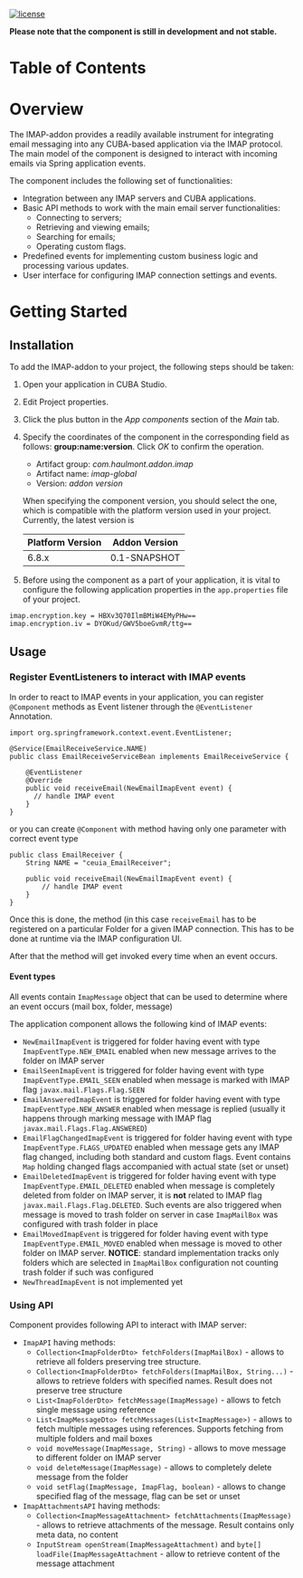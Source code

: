 [![license](https://img.shields.io/badge/license-Apache%20License%202.0-blue.svg?style=flat)](http://www.apache.org/licenses/LICENSE-2.0)

**Please note that the component is still in development and not stable.**

# Table of Contents

# Overview

The IMAP-addon provides a readily available instrument for integrating email messaging into any CUBA-based application via the IMAP protocol. The main model of the component is designed to interact with incoming emails via Spring application events.

The component includes the following set of functionalities:
* Integration between any IMAP servers and CUBA applications.
* Basic API methods to work with the main email server functionalities:
    * Connecting to servers;
    * Retrieving and viewing emails;
    * Searching for emails;
    * Operating custom flags.
* Predefined events for implementing custom business logic and processing various updates.
* User interface for configuring IMAP connection settings and events.

# Getting Started

## Installation
To add the IMAP-addon to your project, the following steps should be taken:

1. Open your application in CUBA Studio.

2. Edit Project properties.

3. Click the plus button in the *App components* section of the *Main* tab.
4. Specify the coordinates of the component in the corresponding field as follows: **group:name:version**. Click *OK* to confirm the operation.
    * Artifact group: *com.haulmont.addon.imap*
    * Artifact name: *imap-global*
    * Version: *addon version*
    
    When specifying the component version, you should select the one, which is compatible with the platform version used in your project. Currently, the latest version is 

    | Platform Version | Addon Version  |
    | ---------------- | -------------- |
    | 6.8.x            | 0.1-SNAPSHOT   |

5. Before using the component as a part of your application, it is vital to configure the following application properties in the `app.properties` file of your project.

```
imap.encryption.key = HBXv3Q70IlmBMiW4EMyPHw==
imap.encryption.iv = DYOKud/GWV5boeGvmR/ttg==
```

## Usage

### Register EventListeners to interact with IMAP events
In order to react to IMAP events in your application, you can register `@Component` methods as Event listener through the `@EventListener` Annotation. 

```
import org.springframework.context.event.EventListener;

@Service(EmailReceiveService.NAME)
public class EmailReceiveServiceBean implements EmailReceiveService {

    @EventListener
    @Override
    public void receiveEmail(NewEmailImapEvent event) {
      // handle IMAP event
    }
}
```

or you can create `@Component` with method having only one parameter with correct event type
```
public class EmailReceiver {
    String NAME = "ceuia_EmailReceiver";

    public void receiveEmail(NewEmailImapEvent event) {
        // handle IMAP event
    }
}
```

Once this is done, the method (in this case `receiveEmail` has to be registered on a particular Folder for a given IMAP connection. This has to be done at runtime via the IMAP configuration UI.

After that the method will get invoked every time when an event occurs.

#### Event types

All events contain `ImapMessage` object that can be used to determine where an event occurs (mail box, folder, message)

The application component allows the following kind of IMAP events:

* `NewEmailImapEvent` is triggered for folder having event with type `ImapEventType.NEW_EMAIL` enabled 
when new message arrives to the folder on IMAP server
* `EmailSeenImapEvent` is triggered for folder having event with type `ImapEventType.EMAIL_SEEN` enabled 
when message is marked with IMAP flag `javax.mail.Flags.Flag.SEEN` 
* `EmailAnsweredImapEvent` is triggered for folder having event with type `ImapEventType.NEW_ANSWER` enabled 
when message is replied (usually it happens through marking message with IMAP flag `javax.mail.Flags.Flag.ANSWERED`)
* `EmailFlagChangedImapEvent` is triggered for folder having event with type `ImapEventType.FLAGS_UPDATED` enabled 
when message gets any IMAP flag changed, including both standard and custom flags. 
Event contains `Map` holding changed flags accompanied with actual state (set or unset)
* `EmailDeletedImapEvent` is triggered for folder having event with type `ImapEventType.EMAIL_DELETED` enabled 
when message is completely deleted from folder on IMAP server, it is **not** related to IMAP flag `javax.mail.Flags.Flag.DELETED`. 
Such events are also triggered when message is moved to trash folder on server in case `ImapMailBox` was configured with trash folder in place 
* `EmailMovedImapEvent` is triggered for folder having event with type `ImapEventType.EMAIL_MOVED` enabled 
when message is moved to other folder on IMAP server. 
**NOTICE**: standard implementation tracks only folders which are selected in `ImapMailBox` configuration not counting trash folder if such was configured
* `NewThreadImapEvent` is not implemented yet

### Using API

Component provides following API to interact with IMAP server:

* `ImapAPI` having methods:
    * `Collection<ImapFolderDto> fetchFolders(ImapMailBox)` - allows to retrieve all folders preserving tree structure. 
    * `Collection<ImapFolderDto> fetchFolders(ImapMailBox, String...)` - allows to retrieve folders with specified names. 
    Result does not preserve tree structure
    * `List<ImapFolderDto> fetchMessage(ImapMessage)` - allows to fetch single message using reference
    * `List<ImapMessageDto> fetchMessages(List<ImapMessage>)` - allows to fetch multiple messages using references.
    Supports fetching from multiple folders and mail boxes
    * `void moveMessage(ImapMessage, String)` - allows to move message to different folder on IMAP server
    * `void deleteMessage(ImapMessage)` - allows to completely delete message from the folder
    * `void setFlag(ImapMessage, ImapFlag, boolean)` - allows to change specified flag of the message, flag can be set or unset
* `ImapAttachmentsAPI` having methods:
    * `Collection<ImapMessageAttachment> fetchAttachments(ImapMessage)` - allows to retrieve attachments of the message. 
    Result contains only meta data, no content
    * `InputStream openStream(ImapMessageAttachment)` and `byte[] loadFile(ImapMessageAttachment` - allow to retrieve content of the message attachment